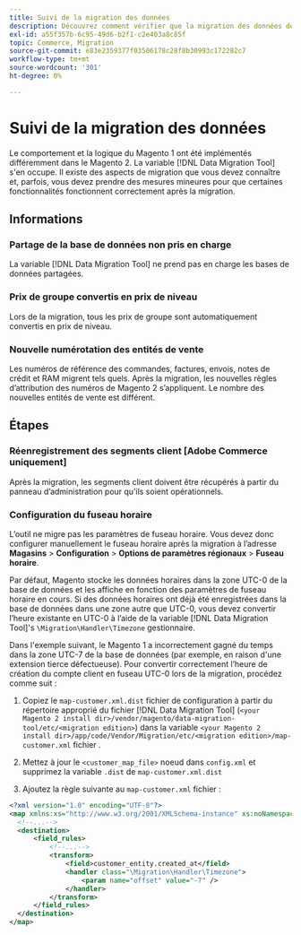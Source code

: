 ```yaml
---
title: Suivi de la migration des données
description: Découvrez comment vérifier que la migration des données de votre Magento 1 vers Magento 2 a réussi et que toutes les fonctionnalités fonctionnent comme prévu.
exl-id: a55f357b-6c95-49d6-b2f1-c2e403a8c85f
topic: Commerce, Migration
source-git-commit: e83e2359377f03506178c28f8b30993c172282c7
workflow-type: tm+mt
source-wordcount: '301'
ht-degree: 0%

---
```


# Suivi de la migration des données

Le comportement et la logique du Magento 1 ont été implémentés différemment dans le Magento 2. La variable [!DNL Data Migration Tool] s&#39;en occupe. Il existe des aspects de migration que vous devez connaître et, parfois, vous devez prendre des mesures mineures pour que certaines fonctionnalités fonctionnent correctement après la migration.

## Informations

### Partage de la base de données non pris en charge

La variable [!DNL Data Migration Tool] ne prend pas en charge les bases de données partagées.

### Prix de groupe convertis en prix de niveau

Lors de la migration, tous les prix de groupe sont automatiquement convertis en prix de niveau.

### Nouvelle numérotation des entités de vente

Les numéros de référence des commandes, factures, envois, notes de crédit et RAM migrent tels quels. Après la migration, les nouvelles règles d’attribution des numéros de Magento 2 s’appliquent. Le nombre des nouvelles entités de vente est différent.

## Étapes

### Réenregistrement des segments client [Adobe Commerce uniquement]

Après la migration, les segments client doivent être récupérés à partir du panneau d’administration pour qu’ils soient opérationnels.

### Configuration du fuseau horaire

L’outil ne migre pas les paramètres de fuseau horaire. Vous devez donc configurer manuellement le fuseau horaire après la migration à l’adresse **Magasins** > **Configuration** > **Options de paramètres régionaux** > **Fuseau horaire**.

Par défaut, Magento stocke les données horaires dans la zone UTC-0 de la base de données et les affiche en fonction des paramètres de fuseau horaire en cours. Si des données horaires ont déjà été enregistrées dans la base de données dans une zone autre que UTC-0, vous devez convertir l’heure existante en UTC-0 à l’aide de la variable [!DNL Data Migration Tool]&#39;s `\Migration\Handler\Timezone` gestionnaire.

Dans l&#39;exemple suivant, le Magento 1 a incorrectement gagné du temps dans la zone UTC-7 de la base de données (par exemple, en raison d&#39;une extension tierce défectueuse). Pour convertir correctement l’heure de création du compte client en fuseau UTC-0 lors de la migration, procédez comme suit :

1. Copiez le `map-customer.xml.dist` fichier de configuration à partir du répertoire approprié du fichier [!DNL Data Migration Tool] (`<your Magento 2 install dir>/vendor/magento/data-migration-tool/etc/<migration edition>`) dans la variable `<your Magento 2 install dir>/app/code/Vendor/Migration/etc/<migration edition>/map-customer.xml` fichier .

1. Mettez à jour le `<customer_map_file>` noeud dans `config.xml` et supprimez la variable `.dist` de `map-customer.xml.dist`

1. Ajoutez la règle suivante au `map-customer.xml` fichier :

```xml
<?xml version="1.0" encoding="UTF-8"?>
<map xmlns:xs="http://www.w3.org/2001/XMLSchema-instance" xs:noNamespaceSchemaLocation="../map.xsd">
  <!--...-->
  <destination>
      <field_rules>
          <!--...-->
          <transform>
              <field>customer_entity.created_at</field>
              <handler class="\Migration\Handler\Timezone">
                  <param name="offset" value="-7" />
              </handler>
          </transform>
      </field_rules>
  </destination>
</map>
```
